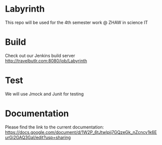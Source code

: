 Labyrinth
=========

This repo will be used for the 4th semester work @ ZHAW in science IT 

Build
=====

Check out our Jenkins build server http://travelbutlr.com:8080/job/Labyrinth

Test
=====

We will use Jmock and Junit for testing

Documentation
=============
Please find the link to the current documentation: https://docs.google.com/document/d/1W2P_6tJtwlpij7GQzeGk_nZcncv1k6EurGi2GAQ3GaI/edit?usp=sharing

